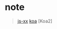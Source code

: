 # note

> [js-xx](https://github.com/leizongmin/js-xss)
> [koa](https://github.com/leizongmin/js-xss)
> [Koa2]

